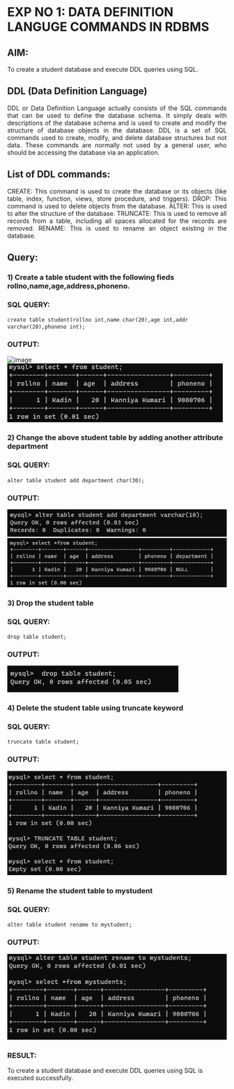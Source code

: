 # EXP NO 1: DATA DEFINITION LANGUGE COMMANDS IN RDBMS

## AIM:
To create a student database and execute DDL queries using SQL.


## DDL (Data Definition Language)
<div align="justify">
DDL or Data Definition Language actually consists of the SQL commands that can be used to define the database schema. It simply deals with descriptions of the database schema and is used to create and modify the structure of database objects in the database. DDL is a set of SQL commands used to create, modify, and delete database structures but not data. These commands are normally not used by a general user, who should be accessing the database via an application.
</div>
 
## List of DDL commands: 
<div align="justify">
CREATE: This command is used to create the database or its objects (like table, index, function, views, store procedure, and triggers).
DROP: This command is used to delete objects from the database.
ALTER: This is used to alter the structure of the database.
TRUNCATE: This is used to remove all records from a table, including all spaces allocated for the records are removed.
RENAME: This is used to rename an object existing in the database.
</div>

## Query:
### 1) Create a table student with the following fieds rollno,name,age,address,phoneno.

### SQL QUERY: 
```
create table student(rollno int,name char(20),age int,addr varchar(20),phoneno int);
```
### OUTPUT:
![image]("D:\DBMS\G2_DBMS\1.1.png")
![image](1.2.png)

### 2) Change the above student table by adding another attribute department

### SQL QUERY: 
```
alter table student add department char(30);

```
### OUTPUT:
![image](1.3.png)
![image](1.4.png)

### 3) Drop the student table
 
### SQL QUERY: 
```
drop table student;

```
### OUTPUT:
![image](1.5.png)


### 4) Delete the student table using truncate keyword
### SQL QUERY: 
```
truncate table student;

```
### OUTPUT:
![image](1.6.png)

### 5) Rename the student table to mystudent
### SQL QUERY: 
```
alter table student rename to mystudent;

```
### OUTPUT:
![image](1.7.png)

### RESULT:
To create a student database and execute DDL queries using SQL is executed successfully.
